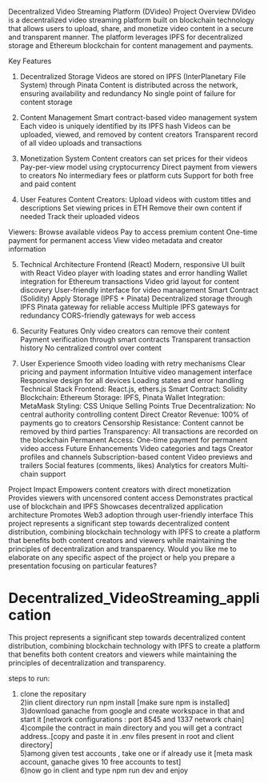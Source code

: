 Decentralized Video Streaming Platform (DVideo)
Project Overview
DVideo is a decentralized video streaming platform built on blockchain technology that allows users to upload, share, and monetize video content in a secure and transparent manner. The platform leverages IPFS for decentralized storage and Ethereum blockchain for content management and payments.

Key Features
1. Decentralized Storage
Videos are stored on IPFS (InterPlanetary File System) through Pinata
Content is distributed across the network, ensuring availability and redundancy
No single point of failure for content storage

2. Content Management
Smart contract-based video management system
Each video is uniquely identified by its IPFS hash
Videos can be uploaded, viewed, and removed by content creators
Transparent record of all video uploads and transactions

3. Monetization System
Content creators can set prices for their videos
Pay-per-view model using cryptocurrency
Direct payment from viewers to creators
No intermediary fees or platform cuts
Support for both free and paid content

4. User Features
Content Creators:
Upload videos with custom titles and descriptions
Set viewing prices in ETH
Remove their own content if needed
Track their uploaded videos

Viewers:
Browse available videos
Pay to access premium content
One-time payment for permanent access
View video metadata and creator information

5. Technical Architecture
Frontend (React)
Modern, responsive UI built with React
Video player with loading states and error handling
Wallet integration for Ethereum transactions
Video grid layout for content discovery
User-friendly interface for video management
Smart Contract (Solidity)
Apply
Storage (IPFS + Pinata)
Decentralized storage through IPFS
Pinata gateway for reliable access
Multiple IPFS gateways for redundancy
CORS-friendly gateways for web access

6. Security Features
Only video creators can remove their content
Payment verification through smart contracts
Transparent transaction history
No centralized control over content

7. User Experience
Smooth video loading with retry mechanisms
Clear pricing and payment information
Intuitive video management interface
Responsive design for all devices
Loading states and error handling
Technical Stack
Frontend: React.js, ethers.js
Smart Contract: Solidity
Blockchain: Ethereum
Storage: IPFS, Pinata
Wallet Integration: MetaMask
Styling: CSS
Unique Selling Points
True Decentralization: No central authority controlling content
Direct Creator Revenue: 100% of payments go to creators
Censorship Resistance: Content cannot be removed by third parties
Transparency: All transactions are recorded on the blockchain
Permanent Access: One-time payment for permanent video access
Future Enhancements
Video categories and tags
Creator profiles and channels
Subscription-based content
Video previews and trailers
Social features (comments, likes)
Analytics for creators
Multi-chain support

Project Impact
Empowers content creators with direct monetization
Provides viewers with uncensored content access
Demonstrates practical use of blockchain and IPFS
Showcases decentralized application architecture
Promotes Web3 adoption through user-friendly interface
This project represents a significant step towards decentralized content distribution, combining blockchain technology with IPFS to create a platform that benefits both content creators and viewers while maintaining the principles of decentralization and transparency.
Would you like me to elaborate on any specific aspect of the project or help you prepare a presentation focusing on particular features?



# Decentralized_VideoStreaming_application
This project represents a significant step towards decentralized content distribution, combining blockchain technology with IPFS to create a platform that benefits both content creators and viewers while maintaining the principles of decentralization and transparency.


steps to run:
1) clone the repositary <br>
2)in client directory run npm install [make sure npm is installed] <br>
3)download ganache from google and create workspace in that and start it [network configurations : port 8545 and 1337 network chain] <br>
4)compile the contract in main directory and you will get a contract address..[copy and paste it in .env files present in root and client directory] <br>
5)among given test accounts , take one or if already use it [meta mask account, ganache gives 10 free accounts to test] <br>
6)now go in client and type npm run dev and enjoy <br>
